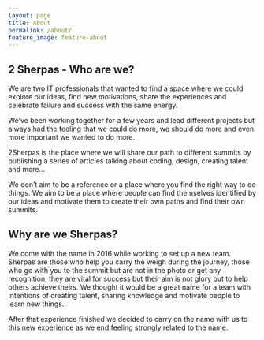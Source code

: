 ```yaml
---
layout: page
title: About
permalink: /about/
feature_image: feature-about
---
```


## 2 Sherpas - Who are we?

We are two IT professionals that wanted to find a space where we could explore our ideas, find new motivations, share the experiences and celebrate failure and success with the same energy.

We’ve been working together for a few years and lead different projects but always had the feeling that we could do more, we should do more and even more important we wanted to do more.

2Sherpas is the place where we will share our path to different summits by publishing a series of articles talking about coding, design, creating talent and more…

We don’t aim to be a reference or a place where you find the right way to do things. We aim to be a place where people can find themselves identified by our ideas and motivate them to create their own paths and find their own summits.

## Why are we Sherpas?

We come with the name in 2016 while working to set up a new team. Sherpas are those who help you carry the weigh during the journey, those who go with you to the summit but are not in the photo or get any recognition, they are vital for success but their aim is not glory but to help others achieve theirs. We thought it would be a great name for a team with intentions of creating talent, sharing knowledge and motivate people to learn new things..

After that experience finished we decided to carry on the name with us to this new experience as we end feeling strongly related to the name.
